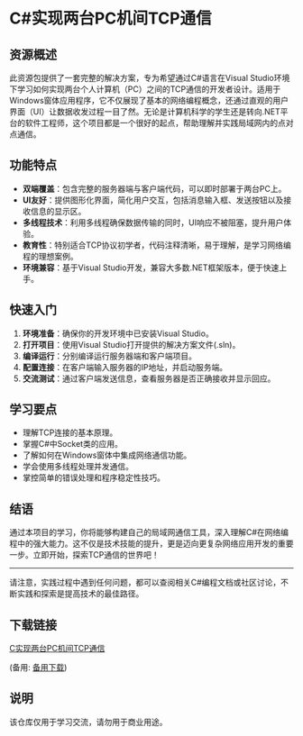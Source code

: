 # C#实现两台PC机间TCP通信

## 资源概述

此资源包提供了一套完整的解决方案，专为希望通过C#语言在Visual Studio环境下学习如何实现两台个人计算机（PC）之间的TCP通信的开发者设计。适用于Windows窗体应用程序，它不仅展现了基本的网络编程概念，还通过直观的用户界面（UI）让数据收发过程一目了然。无论是计算机科学的学生还是转向.NET平台的软件工程师，这个项目都是一个很好的起点，帮助理解并实践局域网内的点对点通信。

## 功能特点

- **双端覆盖**：包含完整的服务器端与客户端代码，可以即时部署于两台PC上。
- **UI友好**：提供图形化界面，简化用户交互，包括消息输入框、发送按钮以及接收信息的显示区。
- **多线程技术**：利用多线程确保数据传输的同时，UI响应不被阻塞，提升用户体验。
- **教育性**：特别适合TCP协议初学者，代码注释清晰，易于理解，是学习网络编程的理想案例。
- **环境兼容**：基于Visual Studio开发，兼容大多数.NET框架版本，便于快速上手。

## 快速入门

1. **环境准备**：确保你的开发环境中已安装Visual Studio。
2. **打开项目**：使用Visual Studio打开提供的解决方案文件(.sln)。
3. **编译运行**：分别编译运行服务器端和客户端项目。
4. **配置连接**：在客户端输入服务器的IP地址，并启动服务端。
5. **交流测试**：通过客户端发送信息，查看服务器是否正确接收并显示回应。

## 学习要点

- 理解TCP连接的基本原理。
- 掌握C#中Socket类的应用。
- 了解如何在Windows窗体中集成网络通信功能。
- 学会使用多线程处理并发通信。
- 掌控简单的错误处理和程序稳定性技巧。

## 结语

通过本项目的学习，你将能够构建自己的局域网通信工具，深入理解C#在网络编程中的强大能力。这不仅是技术技能的提升，更是迈向更复杂网络应用开发的重要一步。立即开始，探索TCP通信的世界吧！

---

请注意，实践过程中遇到任何问题，都可以查阅相关C#编程文档或社区讨论，不断实践和探索是提高技术的最佳路径。

## 下载链接
[C实现两台PC机间TCP通信](https://pan.quark.cn/s/cad3df7b1dd3) 

(备用: [备用下载](https://pan.baidu.com/s/1ecfAWyPhrBRVWKwKppS5Rg?pwd=1234))

## 说明

该仓库仅用于学习交流，请勿用于商业用途。
